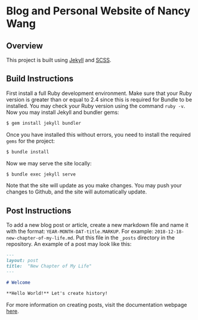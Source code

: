 # Blog and Personal Website of Nancy Wang

## Overview
This project is built using [Jekyll](https://jekyllrb.com) and [SCSS](https://sass-lang.com/).

## Build Instructions
First install a full Ruby development environment. Make sure that your Ruby version is greater
than or equal to 2.4 since this is required for Bundle to be installed. You may check your Ruby
version using the command `ruby -v`.
Now you may install Jekyll and bundler gems:
```sh
$ gem install jekyll bundler
```
Once you have installed this without errors, you need to install the required `gems` for the
project:
```sh
$ bundle install
```
Now we may serve the site locally:
```sh
$ bundle exec jekyll serve
```
Note that the site will update as you make changes.
You may push your changes to Github, and the site will automatically update.

## Post Instructions
To add a new blog post or article, create a new markdown file and name it with the format:
`YEAR-MONTH-DAT-title.MARKUP`. For example: `2018-12-18-new-chapter-of-my-life.md`. Put this file
in the `_posts` directory in the repository. An example of a post may look like this:
```markdown
---
layout: post
title:  "New Chapter of My Life"
---

# Welcome

**Hello World!** Let's create history!
```
For more information on creating posts, visit the documentation webpage
[here](https://jekyllrb.com/docs/posts/).